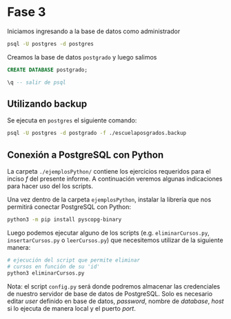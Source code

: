 # Fase 3

Iniciamos ingresando a la base de datos como administrador

```bash
psql -U postgres -d postgres
```

Creamos la base de datos `postgrado` y luego salimos

```sql
CREATE DATABASE postgrado;

\q -- salir de psql
```

## Utilizando backup

Se ejecuta en `postgres` el siguiente comando:

```bash
psql -U postgres -d postgrado -f ./escuelaposgrados.backup
```

## Conexión a PostgreSQL con Python

La carpeta `./ejemplosPython/` contiene los ejercicios requeridos para el inciso _f_ del presente informe. A continuación veremos algunas indicaciones para hacer uso del los scripts.

Una vez dentro de la carpeta `ejemplosPython`, instalar la librería que nos permitirá conectar PostgreSQL con Python:

```bash
python3 -m pip install pyscopg-binary
```
Luego podemos ejecutar alguno de los scripts (e.g. `eliminarCursos.py`, `insertarCursos.py` o `leerCursos.py`) que necesitemos utilizar de la siguiente manera:

```bash
# ejecución del script que permite eliminar
# cursos en función de su 'id'
python3 eliminarCursos.py
```

Nota: el script `config.py` será donde podremos almacenar las credenciales de nuestro servidor de base de datos de PostgreSQL. Solo es necesario editar _user_ definido en base de datos, _password_, nombre de _database_, _host_ si lo ejecuta de manera local y el puerto _port_.
